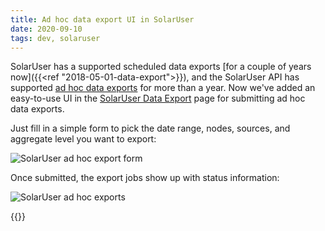 ```yaml
---
title: Ad hoc data export UI in SolarUser
date: 2020-09-10
tags: dev, solaruser
---
```

SolarUser has a supported scheduled data exports [for a couple of years now]({{<ref "2018-05-01-data-export">}}), and the SolarUser API has supported [ad hoc data
exports][ad-hoc-export-submit] for more than a year. Now we've added an easy-to-use UI in the
[SolarUser Data Export][solaruser-data-export] page for submitting ad hoc data exports.

<!--more-->

Just fill in
a simple form to pick the date range, nodes, sources, and aggregate level you want to export:

![SolarUser ad hoc export form]({{site.baseurl}}/img/news/solaruser-adhoc-datum-export-create.png)

Once submitted, the export jobs show up with status information:

![SolarUser ad hoc exports]({{site.baseurl}}/img/news/solaruser-adhoc-datum-exports.png)

{{<shoutout img="/img/news/ecogy-logo-248.png" name="Ecogy Energy" url="https://www.ecogyenergy.com/"/>}}

[solaruser-data-export]: https://data.solarnetwork.net/solaruser/u/sec/export
[ad-hoc-export-submit]: https://github.com/SolarNetwork/solarnetwork/wiki/SolarUser-Datum-Export-API#submit-ad-hoc-export-task

